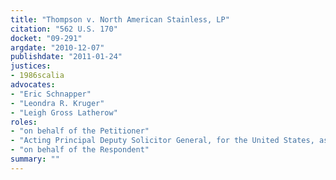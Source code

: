 ```yaml
---
title: "Thompson v. North American Stainless, LP"
citation: "562 U.S. 170"
docket: "09-291"
argdate: "2010-12-07"
publishdate: "2011-01-24"
justices:
- 1986scalia
advocates:
- "Eric Schnapper"
- "Leondra R. Kruger"
- "Leigh Gross Latherow"
roles:
- "on behalf of the Petitioner"
- "Acting Principal Deputy Solicitor General, for the United States, as amicus curiae, supporting the Petitioner"
- "on behalf of the Respondent"
summary: ""
---
```


